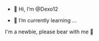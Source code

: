 - 👋 Hi, I’m @Dexo12

- 🌱 I’m currently learning ...
  

<!---
Dexo12/Dexo12 is a ✨ special ✨ repository because its `README.md` (this file) appears on your GitHub profile.
You can click the Preview link to take a look at your changes.
--->I'm a newbie, please bear with me 🫣
